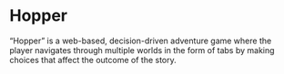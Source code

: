 # Hopper

“Hopper” is a web-based, decision-driven adventure game where the player navigates through multiple worlds in the form of tabs by making choices that affect the outcome of the story.
